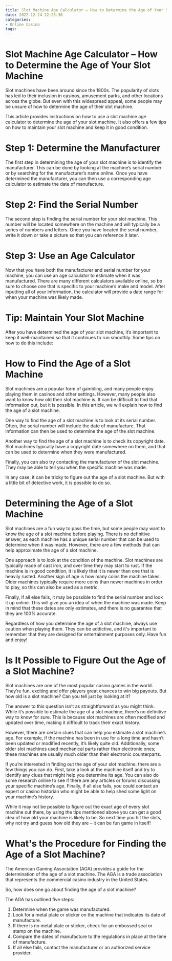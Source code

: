 ```yaml
---
title: Slot Machine Age Calculator – How to Determine the Age of Your Slot Machine
date: 2022-12-24 22:25:30
categories:
- Online Casino
tags:
---
```



#  Slot Machine Age Calculator – How to Determine the Age of Your Slot Machine

Slot machines have been around since the 1800s. The popularity of slots has led to their inclusion in casinos, amusement parks, and other locations across the globe. But even with this widespread appeal, some people may be unsure of how to determine the age of their slot machine.

This article provides instructions on how to use a slot machine age calculator to determine the age of your slot machine. It also offers a few tips on how to maintain your slot machine and keep it in good condition.

# Step 1: Determine the Manufacturer

The first step in determining the age of your slot machine is to identify the manufacturer. This can be done by looking at the machine’s serial number or by searching for the manufacturer’s name online. Once you have determined the manufacturer, you can then use a corresponding age calculator to estimate the date of manufacture.

# Step 2: Find the Serial Number

The second step is finding the serial number for your slot machine. This number will be located somewhere on the machine and will typically be a series of numbers and letters. Once you have located the serial number, write it down or take a picture so that you can reference it later.

# Step 3: Use an Age Calculator

Now that you have both the manufacturer and serial number for your machine, you can use an age calculator to estimate when it was manufactured. There are many different calculators available online, so be sure to choose one that is specific to your machine’s make and model. After inputting all of your information, the calculator will provide a date range for when your machine was likely made.

# Tip: Maintain Your Slot Machine

After you have determined the age of your slot machine, it’s important to keep it well-maintained so that it continues to run smoothly. Some tips on how to do this include:

#  How to Find the Age of a Slot Machine

Slot machines are a popular form of gambling, and many people enjoy playing them in casinos and other settings. However, many people also want to know how old their slot machine is. It can be difficult to find that information out, but it is possible. In this article, we will explain how to find the age of a slot machine.

One way to find the age of a slot machine is to look at its serial number. Often, the serial number will include the date of manufacture. That information can then be used to determine the age of the slot machine.

Another way to find the age of a slot machine is to check its copyright date. Slot machines typically have a copyright date somewhere on them, and that can be used to determine when they were manufactured.

Finally, you can also try contacting the manufacturer of the slot machine. They may be able to tell you when the specific machine was made.

In any case, it can be tricky to figure out the age of a slot machine. But with a little bit of detective work, it is possible to do so.

#  Determining the Age of a Slot Machine

Slot machines are a fun way to pass the time, but some people may want to know the age of a slot machine before playing. There is no definitive answer, as each machine has a unique serial number that can be used to determine when it was made. However, there are a few methods that can help approximate the age of a slot machine.

One approach is to look at the condition of the machine. Slot machines are typically made of cast iron, and over time they may start to rust. If the machine is in good condition, it is likely that it is newer than one that is heavily rusted. Another sign of age is how many coins the machine takes. Older machines typically require more coins than newer machines in order to play, so this can also be used as a metric.

Finally, if all else fails, it may be possible to find the serial number and look it up online. This will give you an idea of when the machine was made. Keep in mind that these dates are only estimates, and there is no guarantee that they are 100% accurate.

Regardless of how you determine the age of a slot machine, always use caution when playing them. They can be addictive, and it's important to remember that they are designed for entertainment purposes only. Have fun and enjoy!

#  Is It Possible to Figure Out the Age of a Slot Machine?

Slot machines are one of the most popular casino games in the world. They’re fun, exciting and offer players great chances to win big payouts. But how old is a slot machine? Can you tell just by looking at it?

The answer to this question isn’t as straightforward as you might think. While it’s possible to estimate the age of a slot machine, there’s no definitive way to know for sure. This is because slot machines are often modified and updated over time, making it difficult to track their exact history.

However, there are certain clues that can help you estimate a slot machine’s age. For example, if the machine has been in use for a long time and hasn’t been updated or modified recently, it’s likely quite old. Additionally, some older slot machines used mechanical parts rather than electronic ones; these machines are usually much older than their electronic counterparts.

If you’re interested in finding out the age of your slot machine, there are a few things you can do. First, take a look at the machine itself and try to identify any clues that might help you determine its age. You can also do some research online to see if there are any articles or forums discussing your specific machine’s age. Finally, if all else fails, you could contact an expert or casino historian who might be able to help shed some light on your machine’s history.

While it may not be possible to figure out the exact age of every slot machine out there, by using the tips mentioned above you can get a good idea of how old your machine is likely to be. So next time you hit the slots, why not try and guess how old they are – it can be fun game in itself!

#  What's the Procedure for Finding the Age of a Slot Machine?

The American Gaming Association (AGA) provides a guide for the determination of the age of a slot machine. The AGA is a trade association that represents the commercial casino industry in the United States.

So, how does one go about finding the age of a slot machine?

The AGA has outlined five steps:

1. Determine when the game was manufactured. 
2. Look for a metal plate or sticker on the machine that indicates its date of manufacture. 
3. If there is no metal plate or sticker, check for an embossed seal or stamp on the machine. 
4. Compare the dates of manufacture to the regulations in place at the time of manufacture. 
5. If all else fails, contact the manufacturer or an authorized service provider.